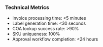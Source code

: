 ### Technical Metrics

- Invoice processing time: <5 minutes
- Label generation time: <30 seconds
- COA lookup success rate: >90%
- SKU uniqueness: 100%
- Approval workflow completion: <24 hours
